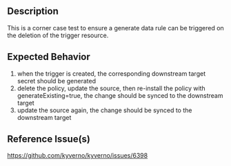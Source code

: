 ## Description

This is a corner case test to ensure a generate data rule can be triggered on the deletion of the trigger resource.

## Expected Behavior

1. when the trigger is created, the corresponding downstream target secret should be generated
2. delete the policy, update the source, then re-install the policy with generateExisting=true, the change should be synced to the downstream target
3. update the source again, the change should be synced to the downstream target

## Reference Issue(s)

https://github.com/kyverno/kyverno/issues/6398